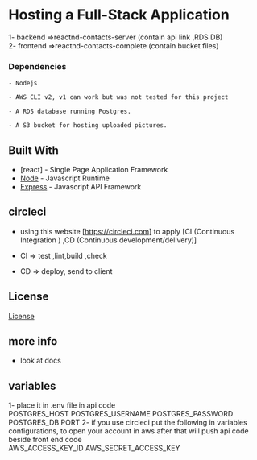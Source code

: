 # Hosting a Full-Stack Application
1- backend  =>reactnd-contacts-server   (contain api link ,RDS DB)<br>
2- frontend =>reactnd-contacts-complete (contain bucket files)


### Dependencies

```
- Nodejs

- AWS CLI v2, v1 can work but was not tested for this project

- A RDS database running Postgres.

- A S3 bucket for hosting uploaded pictures.

```

## Built With

- [react] - Single Page Application Framework
- [Node](https://nodejs.org) - Javascript Runtime
- [Express](https://expressjs.com/) - Javascript API Framework


## circleci
- using this website [https://circleci.com] to apply [CI (Continuous Integration ) ,CD (Continuous development/delivery)]

- CI  => test ,lint,build ,check
- CD  => deploy, send to client


## License

[License](LICENSE.txt)

## more info
- look at docs

## variables 
1- place it in .env file in api code <br>
POSTGRES_HOST
POSTGRES_USERNAME
POSTGRES_PASSWORD
POSTGRES_DB
PORT
2- if you use circleci put the following in variables configurations, to open your account in aws after that will push api code beside front end code <br>
AWS_ACCESS_KEY_ID
AWS_SECRET_ACCESS_KEY
